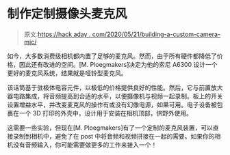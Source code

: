 # 制作定制摄像头麦克风

> 原文:[https://hack aday . com/2020/05/21/building-a-custom-camera-mic/](https://hackaday.com/2020/05/21/building-a-custom-camera-mic/)

如今，大多数消费级相机都内置了足够的麦克风。然而，由于所有硬件都降低了价格，因此还有改进的空间。[M. Ploegmakers]决定为他的索尼 A6300 设计一个更好的麦克风系统，结果就是哑铃型麦克风。

该话筒基于驻极体电容元件，以极低的价格提供良好的性能。然后，它与前置放大器电路集成，将音频提高到合适的水平，以便摄像机与视频一起录制。板上的开关设置增益水平，并改变麦克风的操作有或没有幻像电源，如果可用。电子设备被包裹在一个 3D 打印的外壳中，设计用于安装在相机顶部，供野外使用。

这需要一些实验，但现在[M. Ploegmakers]有了一个定制的麦克风装置，可以直接录制到相机中，避免了在 post 中将音频和视频拼接在一起的需要。如果你的相机没有音频输入，你可能需要做更多的工作来接入一个！